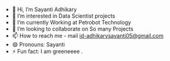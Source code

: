 - 👋 Hi, I’m Sayanti Adhikary
- 👀 I’m interested in Data Scientist projects 
- 🌱 I’m currently Working at Petrobot Technology 
- 💞️ I’m looking to collaborate on So many Projects 
- 📫 How to reach me - mail id-adhikarysayanti05@gmail.com
- 😄 Pronouns: Sayanti
- ⚡ Fun fact: I am greeneeee .  

<!---
ErShurvi050/ErShurvi050 is a ✨ special ✨ repository because its `README.md` (this file) appears on your GitHub profile.
You can click the Preview link to take a look at your changes.
--->
